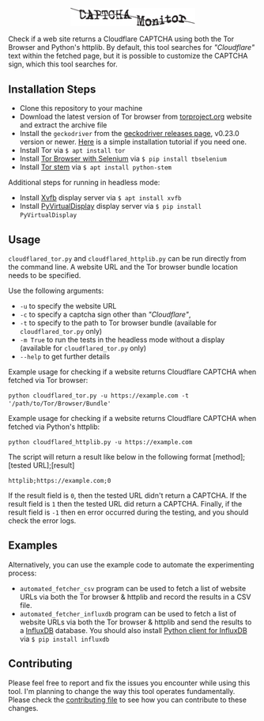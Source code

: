 <!-- Unfortunately GitHub markdown doesn't suppor resizing and centering svg images-->
<p align="center"><img src="logo.svg" alt="CAPTCHA Monitor Logo" width="50%"></p>

Check if a web site returns a Cloudflare CAPTCHA using both the Tor Browser and Python's httplib. By default, this tool searches for *"Cloudflare"* text within the fetched page, but it is possible to customize the CAPTCHA sign, which this tool searches for.

## Installation Steps
* Clone this repository to your machine
* Download the latest version of Tor browser from [torproject.org](https://www.torproject.org/download/) website and extract the archive file
* Install the ```geckodriver``` from the [geckodriver releases page](https://github.com/mozilla/geckodriver/releases/), v0.23.0 version or newer. [Here](https://askubuntu.com/questions/870530/how-to-install-geckodriver-in-ubuntu) is a simple installation tutorial if you need one.
* Install Tor via ```$ apt install tor```
* Install [Tor Browser with Selenium](https://github.com/webfp/tor-browser-selenium) via ```$ pip install tbselenium```
* Install [Tor stem](https://stem.torproject.org/) via ```$ apt install python-stem```

Additional steps for running in headless mode:
* Install [Xvfb](https://en.wikipedia.org/wiki/Xvfb)  display server via ```$ apt install xvfb```
* Install [PyVirtualDisplay](https://pypi.org/project/PyVirtualDisplay/)  display server via ```$ pip install PyVirtualDisplay```

## Usage
```cloudflared_tor.py``` and ```cloudflared_httplib.py``` can be run directly from the command line. A website URL and the Tor browser bundle location needs to be specified.

Use the following arguments:
- ```-u``` to specify the website URL
- ```-c``` to specify a captcha sign other than *"Cloudflare"*,
- ```-t``` to specify to the path to Tor browser bundle (available for ```cloudflared_tor.py``` only)
- ```-m True``` to run the tests in the headless mode without a display (available for ```cloudflared_tor.py``` only)
- ```--help``` to get further details

Example usage for checking if a website returns Cloudflare CAPTCHA when fetched via Tor browser:
```
python cloudflared_tor.py -u https://example.com -t '/path/to/Tor/Browser/Bundle'
```

Example usage for checking if a website returns Cloudflare CAPTCHA when fetched via Python's httplib:
```
python cloudflared_httplib.py -u https://example.com
```

The script will return a result like below in the following format [method];[tested URL];[result]
```
httplib;https://example.com;0
```
If the result field is ```0```, then the tested URL didn't return a CAPTCHA. If the result field is ```1``` then the tested URL did return a CAPTCHA. Finally, if the result field is ```-1``` then en error occurred during the testing, and you should check the error logs.

## Examples
Alternatively, you can use the example code to automate the experimenting process:
* ```automated_fetcher_csv``` program can be used to fetch a list of website URLs via both the Tor browser & httplib and record the results in a CSV file.
* ```automated_fetcher_influxdb``` program can be used to fetch a list of website URLs via both the Tor browser & httplib and send the results to a [InfluxDB](https://www.influxdata.com) database. You should also install [Python client for InfluxDB](https://github.com/influxdata/influxdb-python) via ```$ pip install influxdb```

## Contributing
Please feel free to report and fix the issues you encounter while using this tool. I'm planning to change the way this tool operates fundamentally. Please check the [contributing file](CONTRIBUTING.md) to see how you can contribute to these changes.
